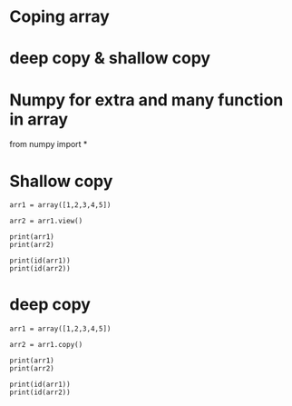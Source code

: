 
# Coping array
# deep copy & shallow copy

# Numpy for extra and many function in array

from numpy import *

# Shallow copy
    arr1 = array([1,2,3,4,5])

    arr2 = arr1.view()

    print(arr1)
    print(arr2)

    print(id(arr1))
    print(id(arr2))


# deep copy

    arr1 = array([1,2,3,4,5])

    arr2 = arr1.copy()

    print(arr1)
    print(arr2)

    print(id(arr1))
    print(id(arr2))
